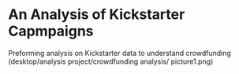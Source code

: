 # An Analysis of Kickstarter Capmpaigns
Preforming analysis on Kickstarter data to understand crowdfunding 
(desktop/analysis project/crowdfunding analysis/
picture1.png)

